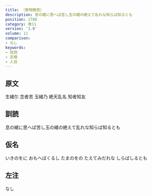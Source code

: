 ```yaml
---
title: （寄物陳思）
description: 息の緒に思へば苦し玉の緒の絶えて乱れな知らば知るとも
position: 2788
category: 巻11
version: '1.0'
volume: 11
comparison:
- なし
keywords:
- 枕詞
- 恋情
- 人目
---
```


## 原文

生緒尓 念者苦 玉緒乃 絶天乱名 知者知友

## 訓読

息の緒に思へば苦し玉の緒の絶えて乱れな知らば知るとも

## 仮名

いきのをに おもへばくるし たまのをの たえてみだれな しらばしるとも

## 左注

なし
